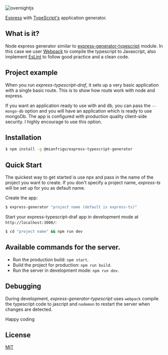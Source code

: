 <img alt='overnightjs' src='https://github.com/mianfrigo/raw/master/express-typescript-draf/main/express-typescript-draf.png' border='0'>

[Express](https://www.npmjs.com/package/express) with [TypeScript's](https://www.npmjs.com/package/typescript) application generator.

## What is it?

Node express generator similar to [express-generator-typescript](https://github.com/seanpmaxwell/express-generator-typescript) module. In this case we user
[Webpack](https://webpack.js.org/) to compile the typescript to Javascript, also implement [EsLint](https://eslint.org/) to follow
good practice and a clean code.

## Project example

When you run _express-typescript-draf_, it sets up a very basic application with a single basic route.
This is to show how route work with node and express.

If you want an application ready to use with and db, you can pass the `--mongo-db` option and you will have an
application which is ready to use mongoDb. The app is configured with production quality client-side security.
I highly encourage to use this option.

## Installation

```sh
$ npm install -g @mianfrigo/express-typescript-generator
```

## Quick Start

The quickest way to get started is use npx and pass in the name of the project you want to create.
If you don't specify a project name, _express-ts_ will be set up for you as default name.

Create the app:

```bash
$ express-generator "project name (default is express-ts)"
```

Start your express-typescript-draf app in development mode at `http://localhost:3000/`:

```bash
$ cd "project name" && npm run dev
```

## Available commands for the server.

- Run the production build: `npm start`.
- Build the project for production: `npm run build`.
- Run the server in development mode: `npm run dev`.

## Debugging

During development, _express-generator-typescript_ uses `webpack` compile the typescript code to jascript
and `nodemon` to restart the server when changes are detected.

Happy coding

## License

[MIT](LICENSE)
